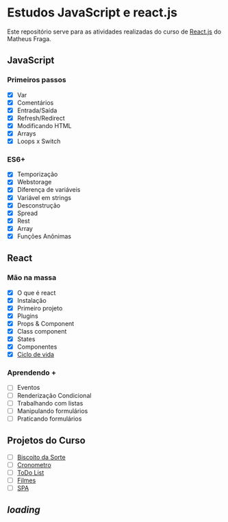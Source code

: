 # Estudos JavaScript e react.js

Este repositório serve para as atividades realizadas do curso de [React.js](https://www.udemy.com/course/curso-reactjs/) do Matheus Fraga.

## JavaScript

### Primeiros passos

- [x] Var
- [x] Comentários
- [x] Entrada/Saída
- [x] Refresh/Redirect
- [x] Modificando HTML
- [x] Arrays
- [x] Loops x Switch

### ES6+

- [x] Temporização
- [x] Webstorage
- [x] Diferença de variáveis
- [x] Variável em strings
- [x] Desconstrução
- [x] Spread
- [x] Rest
- [x] Array
- [x] Funções Anônimas

## React

### Mão na massa

- [x] O que é react
- [x] Instalação
- [x] Primeiro projeto
- [x] Plugins
- [x] Props & Component
- [x] Class component
- [x] States
- [x] Componentes
- [x] [Ciclo de vida](https://github.com/amandabrbz/ciclodevida35)

### Aprendendo +

- [ ] Eventos
- [ ] Renderização Condicional
- [ ] Trabalhando com listas
- [ ] Manipulando formulários
- [ ] Praticando formulários

## Projetos do Curso

- [ ] [Biscoito da Sorte](#)
- [ ] [Cronometro](#)
- [ ] [ToDo List](#)
- [ ] [Filmes](#)
- [ ] [SPA](#)

## _loading_
